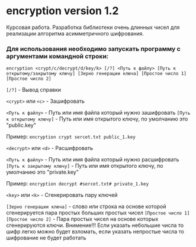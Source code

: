 # encryption version 1.2
Курсовая работа. Разработка библиотеки очень длинных чисел для реализации алгоритма асимметричного шифрования.

### Для использования необходимо запускать программу с аргументами командной строки:
`encryption <crypt/c/decrypt/d/key/k> [/?] <Путь к файлу> [Путь к открытому/закрытому ключу] [Зерно генерации ключа] [Простое число 1] [Простое число 2]`

`[/?]` - Вывод справки

`<crypt>` или `<c>` - Зашифровать

`<Путь к файлу>` - Путь или имя файла который нужно зашифровать
`[Путь к открытому ключу]` - Путь или имя открытого ключу, по умолчанию это "public.key"

Пример: `encryption crypt sercet.txt public_1.key`

`<decrypt>` или `<d>` - Расшифровать

`<Путь к файлу>` - Путь или имя файла который нужно расшифровать
`[Путь к закрытому ключу]` - Путь или имя открытого ключу, по умолчанию это "private.key"

Пример: `encryption decrypt #sercet.txt# private_1.key`

`<key>` или `<k>` - Сгенерировать пару ключей

`[Зерно генерации ключа]` - слово или строка на основе которой сгенерируется пара простых больших простых чисел
`[Простое число 1] [Простое число 2]` - Пара простых чисел на основе которых сгенерируются ключи.
Внимение!!! Если указать небольшие числа то шифр легко можно будет взломать, если указать непростые числа то шифрование не будет работать
